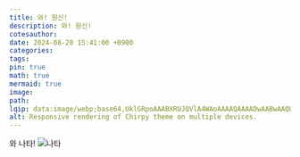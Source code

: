 ```yaml
---
title: 와! 원신!
description: 와! 원신!
cotesauthor: 
date: 2024-08-20 15:41:00 +0900
categories: 
tags: 
pin: true
math: true
mermaid: true
image: 
path: 
lqip: data:image/webp;base64,UklGRpoAAABXRUJQVlA4WAoAAAAQAAAADwAABwAAQUxQSDIAAAARL0AmbZurmr57yyIiqE8oiG0bejIYEQTgqiDA9vqnsUSI6H+oAERp2HZ65qP/VIAWAFZQOCBCAAAA8AEAnQEqEAAIAAVAfCWkAALp8sF8rgRgAP7o9FDvMCkMde9PK7euH5M1m6VWoDXf2FkP3BqV0ZYbO6NA/VFIAAAA
alt: Responsive rendering of Chirpy theme on multiple devices.
---
```

와 나타!
![나타](https://fastcdn.hoyoverse.com/content-v2/hk4e/125345/15a703f7fb9a69a8ad29fa7c96cf4cfe_8815556409775116132.jpg)
